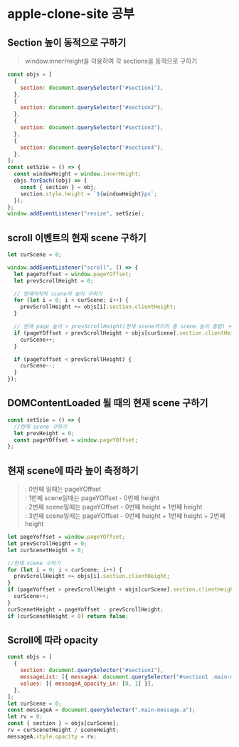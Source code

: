 # apple-clone-site 공부

## Section 높이 동적으로 구하기

> window.innerHeight을 이용하여 각 sections을 동적으로 구하기

```javascript
const objs = [
  {
    section: document.querySelector("#section1"),
  },
  {
    section: document.querySelector("#section2"),
  },
  {
    section: document.querySelector("#section3"),
  },
  {
    section: document.querySelector("#section4"),
  },
];
const setSzie = () => {
  const windowHeight = window.innerHeight;
  objs.forEach((obj) => {
    const { section } = obj;
    section.style.height = `${windowHeight}px`;
  });
};
window.addEventListener("resize", setSzie);
```

## scroll 이벤트의 현재 scene 구하기

```javascript
let curScene = 0;

window.addEventListener("scroll", () => {
  let pageYoffset = window.pageYOffset;
  let prevScrollHeight = 0;

  // 현재까지의 scene의 높이 구하기
  for (let i = 0; i < curScene; i++) {
    prevScrollHeight += objs[i].section.clientHeight;
  }

  // 현재 page 높이 > prevScrollHeight(현재 scene까지의 총 scene 높이 총합) +  현재 scene의 높이
  if (pageYOffset > prevScrollHeight + objs[curScene].section.clientHeight) {
    curScene++;
  }

  if (pageYoffset < prevScrollHeight) {
    curScene--;
  }
});
```

## DOMContentLoaded 될 때의 현재 scene 구하기

```javascript
const setSzie = () => {
  //현재 scene 구하기
  let prevHeight = 0;
  const pageYOffset = window.pageYOffset;
};
```

## 현재 scene에 따라 높이 측정하기

> : 0번째 일때는 pageYOffset  
>  : 1번째 scene일때는 pageYOffset - 0번째 height  
>  : 2번째 scene일때는 pageYOffset - 0번째 height + 1번째 height  
>  : 3번째 scene일때는 pageYOffset - 0번째 height + 1번째 height + 2번째 height

```javascript
let pageYoffset = window.pageYOffset;
let prevScrollHeight = 0;
let curScenetHeight = 0;

//현재 scene 구하기
for (let i = 0; i < curScene; i++) {
  prevScrollHeight += objs[i].section.clientHeight;
}
if (pageYoffset > prevScrollHeight + objs[curScene].section.clientHeight) {
  curScene++;
}
curScenetHeight = pageYoffset - prevScrollHeight;
if (curScenetHeight < 0) return false;
```

## Scroll에 따라 opacity

```javascript
const objs = [
  {
    section: document.querySelector("#section1"),
    messageList: [{ messageA: document.querySelector("#section1 .main-message.a") }],
    values: [{ messageA_opacity_in: [0, 1] }],
  },
];
let curScene = 0;
const messageA = document.querySelector(".main-message.a");
let rv = 0;
const { section } = objs[curScene];
rv = curScenetHeight / sceneHeight;
messageA.style.opacity = rv;
```
